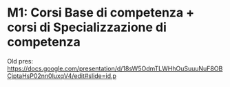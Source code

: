 # M1: Corsi Base di competenza + corsi di Specializzazione di competenza

Old pres: https://docs.google.com/presentation/d/18sW5OdmTLWHhOuSuuuNuF8OBCjptaHsP02nn0luxqV4/edit#slide=id.p

